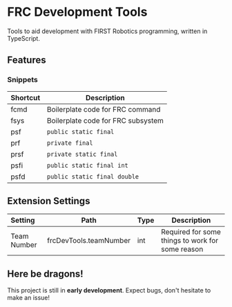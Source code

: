 # FRC Development Tools

Tools to aid development with FIRST Robotics programming, written in TypeScript.

## Features

### Snippets


| Shortcut   | Description                        |
| ------------ | ------------------------------------ |
| fcmd       | Boilerplate code for FRC command   |
| fsys<br /> | Boilerplate code for FRC subsystem |
| psf        | `public static final`              |
| prf        | `private final`                    |
| prsf       | `private static final`             |
| psfi       | `public static final int`          |
| psfd       | `public static final double`       |

## Extension Settings


| Setting     | Path                   | Type | Description                                     |
| :------------ | ------------------------ | :----- | ------------------------------------------------- |
| Team Number | frcDevTools.teamNumber | int  | Required for some things to work for some reason |

## Here be dragons!

This project is still in **early development**. Expect bugs, don't hesitate to make an issue!
